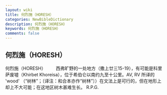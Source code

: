```yaml
---
layout: wiki
title: 何烈施（HORESH）
categories: NewBibleDictionary
description: 何烈施（HORESH）
keywords: 何烈施（HORESH）
comments: false
---
```


## 何烈施（HORESH）



何烈施（HORESH）
　　西弗旷野的一处地方（撒上廿三15-19），有可能是科里萨废墟（Khirbet Khoreisa），位于希伯仑以南约九至十公里。AV, RV 所译的 'wood' （“树林”；〔译注：和合本亦作“树林”〕）在文法上是可行的，但在地形上却上不大可能；在这地区树木甚难生长。
R.P.G.




